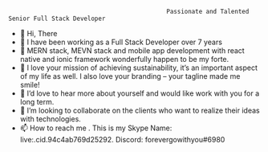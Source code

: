                                                 Passionate and Talented Senior Full Stack Developer       

- 👋 Hi, There
- 👀 I have been working as a Full Stack Developer over 7 years
- 🌱 MERN stack, MEVN stack and mobile app development with react native and ionic framework wonderfully happen to be my forte.
- 🌱 I love your mission of achieving sustainability, it’s an important aspect of my life as well. I also love your branding – your tagline made me smile!
- 🌱 I’d love to hear more about yourself and would like work with you for a long term.
- 💞️ I’m looking to collaborate on the clients who want to realize their ideas with technologies.
- 📫 How to reach me .
      This is my Skype Name: live:.cid.94c4ab769d25292.
      Discord: forevergowithyou#6980

<!---
golden-strike/golden-strike is a ✨ special ✨ repository because its `README.md` (this file) appears on your GitHub profile.
You can click the Preview link to take a look at your changes.
--->

